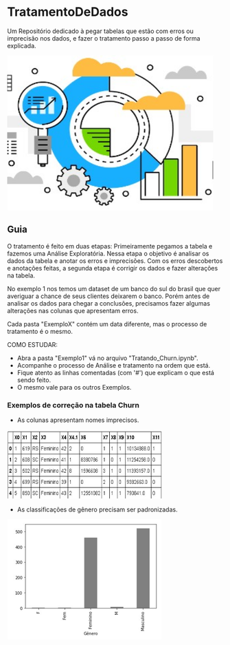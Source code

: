 # TratamentoDeDados
Um Repositório dedicado à pegar tabelas que estão com erros ou imprecisão nos dados, e fazer o tratamento passo a passo de forma explicada.

<img src= "https://github.com/EuReinoso/TratamentoDeDados/blob/master/assets/foto1.jpg?raw=true" width = "480" height = "360" />

## Guia

O tratamento é feito em duas etapas: 
Primeiramente pegamos a tabela e fazemos uma Análise Exploratória. Nessa etapa o objetivo é analisar os dados da tabela e anotar os erros e imprecisões.
Com os erros descobertos e anotações feitas, a segunda etapa é corrigir os dados e fazer alterações na tabela.

No exemplo 1 nos temos um dataset de um banco do sul do brasil que quer averiguar a chance de seus clientes deixarem o banco. Porém antes de analisar os dados para chegar a conclusões, precisamos fazer algumas alterações nas colunas que apresentam erros.

Cada pasta "ExemploX" contém um data diferente, mas o processo de tratamento é o mesmo.

COMO ESTUDAR:

- Abra a pasta "Exemplo1" vá no arquivo "Tratando_Churn.ipynb".
- Acompanhe o processo de Análise e tratamento na ordem que está.
- Fique atento as linhas comentadas (com '#') que explicam o que está sendo feito.
- O mesmo vale para os outros Exemplos.

### Exemplos de correção na tabela Churn

- As colunas apresentam nomes imprecisos.
<img src= "https://github.com/EuReinoso/TratamentoDeDados/blob/master/assets/tabela1.jpg?raw=true" width = "360" height = "160" />

- As classificações de gênero precisam ser padronizadas.
<img src= "https://github.com/EuReinoso/TratamentoDeDados/blob/master/assets/genero.jpg" width = "360" height = "280" />

